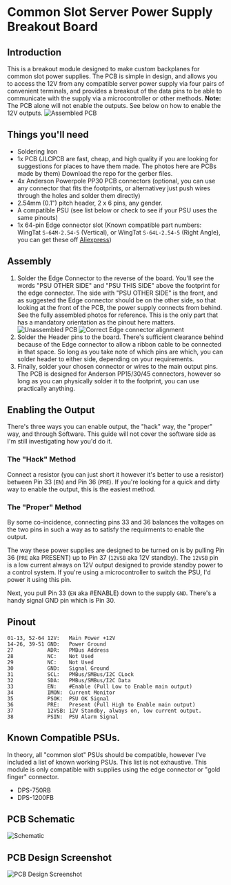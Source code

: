 # Common Slot Server Power Supply Breakout Board
## Introduction
This is a breakout module designed to make custom backplanes for common slot power supplies. The PCB is simple in design, and allows you to access the 12V from any compatible server power supply via four pairs of convenient terminals, and provides a breakout of the data pins to be able to communicate with the supply via a microcontroller or other methods. **Note:** The PCB alone will not enable the outputs. See below on how to enable the 12V outputs.
![Assembled PCB](https://i.ibb.co/xDVyD26/DSC-0758.jpg)

## Things you'll need
- Soldering Iron
- 1x PCB (JLCPCB are fast, cheap, and high quality if you are looking for suggestions for places to have them made. The photos here are PCBs made by them) Download the repo for the gerber files.
- 4x Anderson Powerpole PP30 PCB connectors (optional, you can use any connector that fits the footprints, or alternativey just push wires through the holes and solder them directly)
- 2.54mm (0.1") pitch header, 2 x 6 pins, any gender.
- A compatible PSU (see list below or check to see if your PSU uses the same pinouts)
- 1x 64-pin Edge connector slot (Known compatible part numbers: WingTat `S-64M-2.54-5` (Vertical), or WingTat `S-64L-2.54-5` (Right Angle), you can get these off [Aliexpress](https://www.aliexpress.com/item/32971743485.html?spm=a2g0o.9042311.0.0.582f4c4diTB80n))

## Assembly
1. Solder the Edge Connector to the reverse of the board. You'll see the words "PSU OTHER SIDE" and "PSU THIS SIDE" above the footprint for the edge connector. The side with "PSU OTHER SIDE" is the front, and as suggested the Edge connector should be on the other side, so that looking at the front of the PCB, the power supply connects from behind. See the fully assembled photos for reference. This is the only part that has a mandatory orientation as the pinout here matters.
![Unassembled PCB](https://i.ibb.co/MDgb1yY/DSC-0755.jpg) ![Correct Edge connector alignment](https://i.ibb.co/k1z3gsC/DSC-0756.jpg)
3. Solder the Header pins to the board. There's sufficient clearance behind because of the Edge connector to allow a ribbon cable to be connected in that space. So long as you take note of which pins are which, you can solder header to either side, depending on your requirements.
4. Finally, solder your chosen connector or wires to the main output pins. The PCB is designed for Anderson PP15/30/45 connectors, however so long as you can physically solder it to the footprint, you can use practically anything.

## Enabling the Output
There's three ways you can enable output, the "hack" way, the "proper" way, and through Software. This guide will not cover the software side as I'm still investigating how you'd do it.

### The "Hack" Method
Connect a resistor (you can just short it however it's better to use a resistor) between Pin 33 (`EN`) and Pin 36 (`PRE`). If you're looking for a quick and dirty way to enable the output, this is the easiest method.

### The "Proper" Method
By some co-incidence, connecting pins 33 and 36 balances the voltages on the two pins in such a way as to satisfy the requirments to enable the output.

The way these power supplies are designed to be turned on is by pulling Pin 36 (`PRE` aka PRESENT) up to Pin 37 (`12VSB` aka 12V standby). The `12VSB` pin is a low current always on 12V output designed to provide standby power to a control system. If you're using a microcontroller to switch the PSU, I'd power it using this pin.

Next, you pull Pin 33 (`EN` aka #ENABLE) down to the supply `GND`. There's a handy signal GND pin which is Pin 30.

## Pinout
```
01-13, 52-64 12V:   Main Power +12V
14-26, 39-51 GND:   Power Ground
27           ADR:   PMBus Address
28           NC:    Not Used
29           NC:    Not Used
30           GND:   Signal Ground
31           SCL:   PMBus/SMBus/I2C CLock
32           SDA:   PMBus/SMBus/I2C Data
33           EN:    #Enable (Pull Low to Enable main output)
34           IMON:  Current Monitor
35           PSOK:  PSU OK Signal
36           PRE:   Present (Pull High to Enable main output)
37           12VSB: 12V Standby, always on, low current output.
38           PSIN:  PSU Alarm Signal
```

## Known Compatible PSUs.
In theory, all "common slot" PSUs should be compatible, however I've included a list of known working PSUs. This list is not exhaustive. This module is only compatible with supplies using the edge connector or "gold finger" connector.
- DPS-750RB
- DPS-1200FB

## PCB Schematic
![Schematic](https://i.ibb.co/WtMRFzG/Schematic.jpg)

## PCB Design Screenshot
![PCB Design Screenshot](https://i.ibb.co/YT5NgW8/PCB.jpg)
